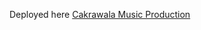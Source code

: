Deployed here <a href="https://www.cakrawalamusic.com/" target="_blank">Cakrawala Music Production</a>

